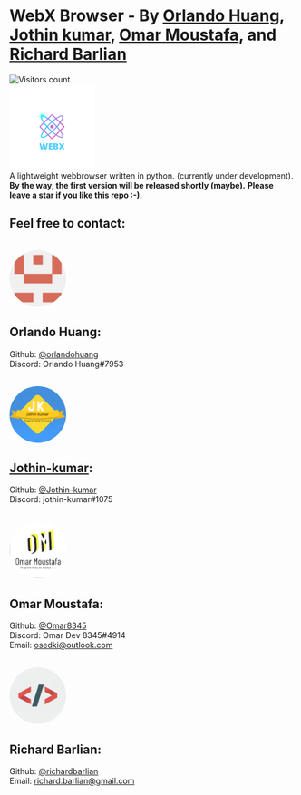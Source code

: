 # WebX Browser - By [Orlando Huang](https://github.com/orlandohuang), [Jothin kumar](https://jothin-kumar.github.io/), [Omar Moustafa](https://github.com/Omar8345), and [Richard Barlian](https://github.com/richardbarlian/)
![Visitors count](https://visitor-badge.glitch.me/badge?page_id=jiusoft.fax-browser)
<br>
<img src="readme_img/webx_logo.png" height="150">
<br>
A lightweight webbrowser written in python. (currently under development).
<br>
**By the way, the first version will be released shortly (maybe).**
**Please leave a star if you like this repo :-).**

## Feel free to contact:
<br>
<img src="readme_img/orlando_huang.png" height="100" style="border-radius:50%;">

## Orlando Huang:
Github:  [@orlandohuang](https://github.com/orlandohuang)
<br>
Discord: Orlando Huang#7953

<br>

<img src="readme_img/jothin_kumar.png" height="100" style="border-radius:50%;">

## [Jothin-kumar](https://jothin-kumar.github.io):
Github: [@Jothin-kumar](https://github.com/jothin-kumar)
<br>
Discord: jothin-kumar#1075

<br>

<img src="readme_img/omar_moustafa.png" height="100" style="border-radius:50%;">

## Omar Moustafa:
Github: [@Omar8345](https://github.com/Omar8345)
<br>
Discord: Omar Dev 8345#4914
<br>
Email: [osedki@outlook.com](mailto:osedki@outlook.com)

<br>

<img src="readme_img/richard_barlian.jfif" height="100" style="border-radius:50%;">

## Richard Barlian:
Github: [@richardbarlian](https://github.com/richardbarlian/)
<br>
Email: [richard.barlian@gmail.com](mailto:richard.barlian@gmail.com)
